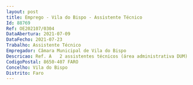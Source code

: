 ```yaml
--- 
layout: post
title: Emprego - Vila do Bispo - Assistente Técnico
Id: 88769
Ref: OE202107/0304
DataAbertura: 2021-07-09
DataFecho: 2021-07-23
Trabalho: Assistente Técnico
Empregador: Câmara Municipal de Vila do Bispo
Descricao: Ref. A   2 assistentes técnicos (área administrativa DUM)   Exerce funções de apoio administrativo à Divisão de Urbanismo Municipal, executando tarefas de expediente, arquivo e organização e tramitação de processos administrativos  assegura o atendimento ao munícipe, nomeadamente no que se refere a obras particulares  receção de documentação relativa às diferentes operações urbanísticas  avaliação primária dos conteúdos, digitalização, carregamento e processamento dos documentos em formato digital, anotando faltas ou anomalias e providência a sua correção e andamento, através de ofícios, informações ou notas, em conformidade com a legislação existente  assegura a transmissão da comunicação entre os vários serviços e entre estes e os particulares, nas diversas formas de comunicação e plataformas eletrónicas existentes  bem como outras funções não especificadas.Ref. B   3 assistentes técnicos (área administrativa DGM DDM DSM)   Exerce funções de apoio administrativo, tendo em vista assegurar as competências da divisão, desenvolvendo ainda funções provenientes das diretivas dos dirigentes ou chefias  exerce funções de expediente, arquivo, digitalização, atendimento ao público, entre outras, tendo em vista assegurar o funcionamento dos diversos serviços do município  assegura a transmissão da comunicação entre os vários serviços e entre estes e os particulares, nas diversas formas de comunicação, bem como outras funções não especificadas.
CodigoPostal: 8650-407 FARO
Concelho: Vila do Bispo
Distrito: Faro
--- 
```

